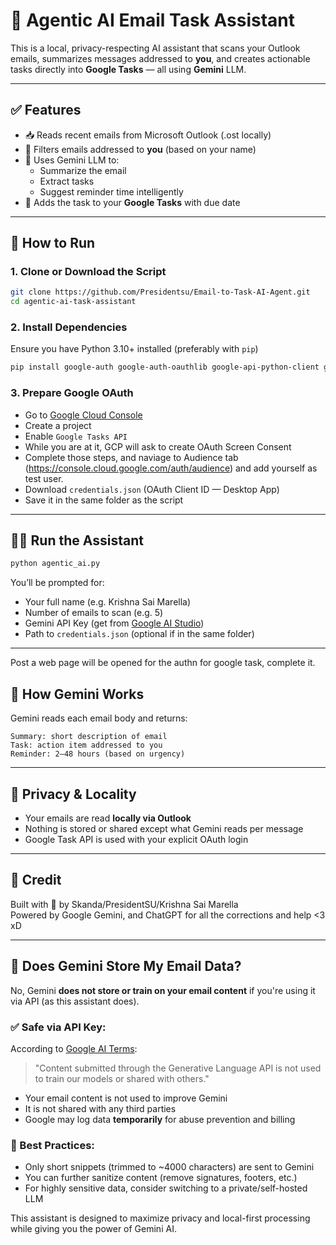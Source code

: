 
# 🧠 Agentic AI Email Task Assistant

This is a local, privacy-respecting AI assistant that scans your Outlook emails, summarizes messages addressed to **you**, and creates actionable tasks directly into **Google Tasks** — all using **Gemini** LLM.

---

## ✅ Features

- 📥 Reads recent emails from Microsoft Outlook (.ost locally)
- 🎯 Filters emails addressed to **you** (based on your name)
- 🧠 Uses Gemini LLM to:
  - Summarize the email
  - Extract tasks
  - Suggest reminder time intelligently
- 📅 Adds the task to your **Google Tasks** with due date

---

## 🚀 How to Run

### 1. Clone or Download the Script

```bash
git clone https://github.com/Presidentsu/Email-to-Task-AI-Agent.git
cd agentic-ai-task-assistant
```

### 2. Install Dependencies

Ensure you have Python 3.10+ installed (preferably with `pip`)

```bash
pip install google-auth google-auth-oauthlib google-api-python-client google-generativeai pywin32
```

### 3. Prepare Google OAuth

- Go to [Google Cloud Console](https://console.cloud.google.com/)
- Create a project
- Enable `Google Tasks API`
- While you are at it, GCP will ask to create OAuth Screen Consent
- Complete those steps, and naviage to Audience tab (https://console.cloud.google.com/auth/audience) and add yourself as test user.
- Download `credentials.json` (OAuth Client ID — Desktop App)
- Save it in the same folder as the script


---

## 🧑‍💻 Run the Assistant

```bash
python agentic_ai.py
```

You’ll be prompted for:

- Your full name (e.g. Krishna Sai Marella)
- Number of emails to scan (e.g. 5)
- Gemini API Key (get from [Google AI Studio](https://aistudio.google.com))
- Path to `credentials.json` (optional if in the same folder)

---

Post a web page will be opened for the authn for google task, complete it.

## 🧠 How Gemini Works

Gemini reads each email body and returns:

```
Summary: short description of email
Task: action item addressed to you
Reminder: 2–48 hours (based on urgency)
```

---

## 🔐 Privacy & Locality

- Your emails are read **locally via Outlook**
- Nothing is stored or shared except what Gemini reads per message
- Google Task API is used with your explicit OAuth login

---

## 🙌 Credit

Built with 💛 by Skanda/PresidentSU/Krishna Sai Marella  
Powered by Google Gemini, and ChatGPT for all the corrections and help <3 xD

---

## 🔐 Does Gemini Store My Email Data?

No, Gemini **does not store or train on your email content** if you're using it via API (as this assistant does).

### ✅ Safe via API Key:
According to [Google AI Terms](https://ai.google.dev/terms):

> "Content submitted through the Generative Language API is not used to train our models or shared with others."

- Your email content is not used to improve Gemini
- It is not shared with any third parties
- Google may log data **temporarily** for abuse prevention and billing

### 🧠 Best Practices:
- Only short snippets (trimmed to ~4000 characters) are sent to Gemini
- You can further sanitize content (remove signatures, footers, etc.)
- For highly sensitive data, consider switching to a private/self-hosted LLM

This assistant is designed to maximize privacy and local-first processing while giving you the power of Gemini AI.

